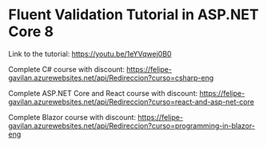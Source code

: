 # Fluent Validation Tutorial in ASP.NET Core 8

Link to the tutorial: https://youtu.be/1eYVqwej0B0

Complete C# course with discount: https://felipe-gavilan.azurewebsites.net/api/Redireccion?curso=csharp-eng

Complete ASP.NET Core and React course with discount: https://felipe-gavilan.azurewebsites.net/api/Redireccion?curso=react-and-asp-net-core

Complete Blazor course with discount: https://felipe-gavilan.azurewebsites.net/api/Redireccion?curso=programming-in-blazor-eng
